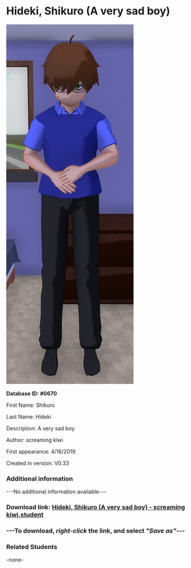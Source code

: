 # Hideki, Shikuro (A very sad boy)

<img src="../../Files/Images/Hideki, Shikuro (A very sad boy).png" title="Hideki, Shikuro (A very sad boy) - screaming kiwi">

**Database ID: #0670**

First Name: Shikuro

Last Name: Hideki

Description: A very sad boy

Author: screaming kiwi

First appearance: 4/16/2019

Created in version: V0.33

### Additional information

---No additional information available---

### Download link: <a href="https://raw.githubusercontent.com/Arbiter1223/Daigaku-Gurashi-Custom-Students/master/Files/Student%20Files/Hideki%2C%20Shikuro%20(A%20very%20sad%20boy)%20-%20screaming%20kiwi.student">Hideki, Shikuro (A very sad boy) - screaming kiwi.student</a>

### ---**To download, _right-click_ the link, and select _"Save as"_**---

### Related Students

-none-
